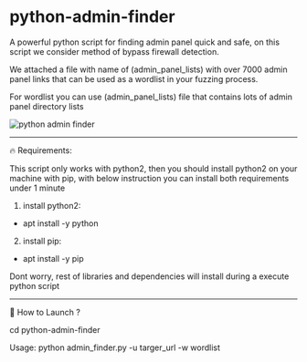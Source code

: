 # python-admin-finder
A powerful python script for finding admin panel quick and safe, on this script we consider method of bypass firewall detection.

We attached a file with name of (admin_panel_lists) with over 7000 admin panel links that can be used as a wordlist in your fuzzing process.

For wordlist you can use (admin_panel_lists) file that contains lots of admin panel directory lists


<img src="https://github.com/p3ym4nmhp/python-admin-finder/assets/161972215/3622a097-e8b6-42b5-a688-31115fa387e8" alt="python admin finder">

-------------------------------

🔥 Requirements:

This script only works with python2, then you should install python2 on your machine with pip, with below instruction you can install both requirements under 1 minute

1. install python2:

 - apt install -y python

2. install pip:

 - apt install -y pip

Dont worry, rest of libraries and dependencies will install during a execute python script

----------------------------

📌 How to Launch ?

 cd python-admin-finder
 
 Usage: python admin_finder.py -u targer_url -w wordlist

